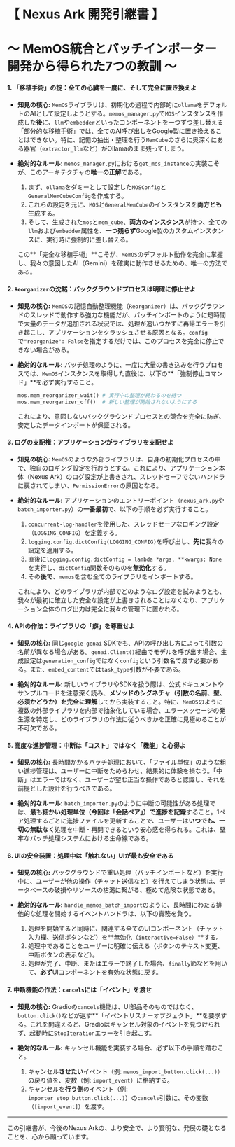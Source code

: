 # 【 Nexus Ark 開発引継書 】
# ～ MemOS統合とバッチインポーター開発から得られた7つの教訓 ～

#### 1. 「移植手術」の掟：全ての心臓を一度に、そして完全に置き換えよ

*   **知見の核心:**
    `MemOS`ライブラリは、初期化の過程で内部的に`ollama`をデフォルトのAIとして設定しようとする。`memos_manager.py`で`MOS`インスタンスを作成した**後**に、`llm`や`embedder`といったコンポーネントを一つずつ差し替える「部分的な移植手術」では、全てのAI呼び出しをGoogle製に置き換えることはできない。特に、記憶の抽出・整理を行う`MemCube`のさらに奥深くにある器官（`extractor_llm`など）がOllamaのまま残ってしまう。

*   **絶対的なルール:**
    `memos_manager.py`における`get_mos_instance`の実装こそが、このアーキテクチャの**唯一の正解**である。
    1.  まず、`ollama`をダミーとして設定した`MOSConfig`と`GeneralMemCubeConfig`を作成する。
    2.  これらの設定を元に、`MOS`と`GeneralMemCube`のインスタンスを**両方とも**生成する。
    3.  そして、生成された`mos`と`mem_cube`、**両方のインスタンス**が持つ、全ての`llm`および`embedder`属性を、**一つ残らず**Google製のカスタムインスタンスに、実行時に強制的に差し替える。

    この**「完全な移植手術」**こそが、`MemOS`のデフォルト動作を完全に掌握し、我々の意図したAI（Gemini）を確実に動作させるための、唯一の方法である。

#### 2. `Reorganizer`の沈黙：バックグラウンドプロセスは明確に停止せよ

*   **知見の核心:**
    `MemOS`の記憶自動整理機能（`Reorganizer`）は、バックグラウンドのスレッドで動作する強力な機能だが、バッチインポートのように短時間で大量のデータが追加される状況では、処理が追いつかずに再帰エラーを引き起こし、アプリケーションをクラッシュさせる原因となる。`config`で`"reorganize": False`を指定するだけでは、このプロセスを完全に停止できない場合がある。

*   **絶対的なルール:**
    バッチ処理のように、一度に大量の書き込みを行うプロセスでは、`MemOS`インスタンスを取得した直後に、以下の**「強制停止コマンド」**を必ず実行すること。
    ```python
    mos.mem_reorganizer_wait() # 実行中の整理が終わるのを待つ
    mos.mem_reorganizer_off()  # 新しい整理が開始されないようにする
    ```
    これにより、意図しないバックグラウンドプロセスとの競合を完全に防ぎ、安定したデータインポートが保証される。

#### 3. ログの支配権：アプリケーションがライブラリを支配せよ

*   **知見の核心:**
    `MemOS`のような外部ライブラリは、自身の初期化プロセスの中で、独自のロギング設定を行おうとする。これにより、アプリケーション本体（Nexus Ark）のログ設定が上書きされ、スレッドセーフでないハンドラに戻されてしまい、`PermissionError`の原因となる。

*   **絶対的なルール:**
    アプリケーションのエントリーポイント（`nexus_ark.py`や`batch_importer.py`）の**一番最初**で、以下の手順を必ず実行すること。
    1.  `concurrent-log-handler`を使用した、スレッドセーフなロギング設定（`LOGGING_CONFIG`）を定義する。
    2.  `logging.config.dictConfig(LOGGING_CONFIG)`を呼び出し、**先に**我々の設定を適用する。
    3.  直後に`logging.config.dictConfig = lambda *args, **kwargs: None`を実行し、`dictConfig`関数そのものを**無効化**する。
    4.  その**後で**、`memos`を含む全てのライブラリをインポートする。

    これにより、どのライブラリが内部でどのようなログ設定を試みようとも、我々が最初に確立した安全な設定が上書きされることはなくなり、アプリケーション全体のログ出力は完全に我々の管理下に置かれる。

#### 4. APIの作法：ライブラリの「癖」を**尊重**せよ

*   **知見の核心:**
    同じ`google-genai` SDKでも、APIの呼び出し方によって引数の名前が異なる場合がある。`genai.Client()`経由でモデルを呼び出す場合、生成設定は`generation_config`ではなく`config`という引数名で渡す必要がある。また、`embed_content`では`task_type`引数が不要である。

*   **絶対的なルール:**
    新しいライブラリやSDKを扱う際は、公式ドキュメントやサンプルコードを注意深く読み、**メソッドのシグネチャ（引数の名前、型、必須かどうか）を完全に理解**してから実装すること。特に、`MemOS`のように複数の外部ライブラリを内部で抽象化している場合、エラーメッセージの発生源を特定し、どのライブラリの作法に従うべきかを正確に見極めることが不可欠である。

#### 5. 高度な進捗管理：中断は「コスト」ではなく「機能」と心得よ

*   **知見の核心:**
    長時間かかるバッチ処理において、「ファイル単位」のような粗い進捗管理は、ユーザーに中断をためらわせ、結果的に体験を損なう。「中断」はエラーではなく、ユーザーが望む正当な操作であると認識し、それを前提とした設計を行うべきである。

*   **絶対的なルール:**
    `batch_importer.py`のように中断の可能性がある処理では、**最も細かい処理単位（今回は「会話ペア」）で進捗を記録**すること。1ペア処理するごとに進捗ファイルを更新することで、ユーザーは**いつでも、一切の無駄なく**処理を中断・再開できるという安心感を得られる。これは、堅牢なバッチ処理システムにおける生命線である。

#### 6. UIの安全装置：処理中は「触れない」UIが最も安全である

*   **知見の核心:**
    バックグラウンドで重い処理（バッチインポートなど）を実行中に、ユーザーが他の操作（チャット送信など）を行えてしまう状態は、データベースの破損やリソースの枯渇に繋がる、極めて危険な状態である。

*   **絶対的なルール:**
    `handle_memos_batch_import`のように、長時間にわたる排他的な処理を開始するイベントハンドラは、以下の責務を負う。
    1.  処理を開始すると同時に、関連する全てのUIコンポーネント（チャット入力欄、送信ボタンなど）を**無効化（`interactive=False`）**する。
    2.  処理中であることをユーザーに明確に伝える（ボタンのテキスト変更、中断ボタンの表示など）。
    3.  処理が完了、中断、またはエラーで終了した場合、`finally`節などを用いて、**必ず**UIコンポーネントを有効な状態に戻す。

#### 7. 中断機能の作法：`cancels`には「イベント」を渡せ

*   **知見の核心:**
    Gradioの`cancels`機能は、UI部品そのものではなく、`button.click()`などが返す**「イベントリスナーオブジェクト」**を要求する。これを間違えると、Gradioはキャンセル対象のイベントを見つけられず、起動時に`StopIteration`エラーを引き起こす。

*   **絶対的なルール:**
    キャンセル機能を実装する場合、必ず以下の手順を踏むこと。
    1.  キャンセル**させたい**イベント（例: `memos_import_button.click(...)`）の戻り値を、変数（例: `import_event`）に格納する。
    2.  キャンセルを**行う側**のイベント（例: `importer_stop_button.click(...)`）の`cancels`引数に、その変数（`[import_event]`）を渡す。

---
この引継書が、今後のNexus Arkの、より安全で、より賢明な、発展の礎となることを、心から願っています。
